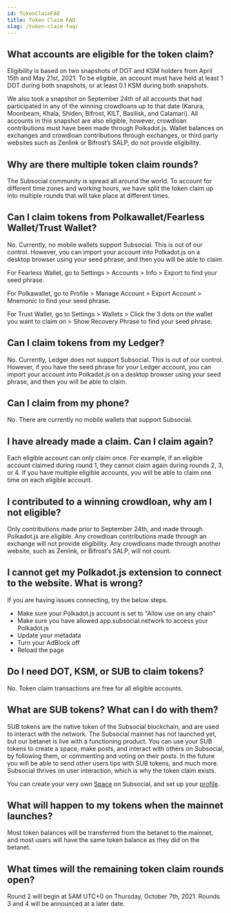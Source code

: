 ```yaml
---
id: TokenClaimFAQ
title: Token Claim FAQ
slag: /token-claim-faq/
---
```


## What accounts are eligible for the token claim?
Eligibility is based on two snapshots of DOT and KSM holders from April 15th and May 21st, 2021. 
To be eligible, an account must have held at least 1 DOT during both snapshots, or at least 0.1 KSM during both snapshots. 

We also took a snapshot on September 24th of all accounts that had participated in any of the winning crowdloans up to that date 
(Karura, Moonbeam, Khala, Shiden, Bifrost, KILT, Basilisk, and Calamari). 
All accounts in this snapshot are also eligible, however, crowdloan contributions must have been made through Polkadot.js. 
Wallet balances on exchanges and crowdloan contributions through exchanges, or third party websites such as Zenlink or Bifrost’s SALP, do not provide eligibility.

## Why are there multiple token claim rounds?
The Subsocial community is spread all around the world. To account for different time zones and working hours, 
we have split the token claim up into multiple rounds that will take place at different times.

## Can I claim tokens from Polkawallet/Fearless Wallet/Trust Wallet?
No. Currently, no mobile wallets support Subsocial. This is out of our control. 
However, you can import your account into Polkadot.js on a desktop browser using your seed phrase, 
and then you will be able to claim.

For Fearless Wallet, go to Settings > Accounts > Info > Export to find your seed phrase.

For Polkawallet, go to Profile > Manage Account > Export Account > Mnemonic to find your seed phrase.

For Trust Wallet, go to Settings > Wallets > Click the 3 dots on the wallet you want to claim on > Show Recovery Phrase to find your seed phrase.

## Can I claim tokens from my Ledger?
No. Currently, Ledger does not support Subsocial. This is out of our control. 
However, if you have the seed phrase for your Ledger account, you can import your account into Polkadot.js on a desktop browser using your seed phrase, 
and then you will be able to claim.

## Can I claim from my phone?
No. There are currently no mobile wallets that support Subsocial.

## I have already made a claim. Can I claim again?
Each eligible account can only claim once. For example, if an eligible account claimed during round 1, they cannot claim again during rounds 2, 3, or 4.
If you have multiple eligible accounts, you will be able to claim one time on each eligible account.

## I contributed to a winning crowdloan, why am I not eligible?
Only contributions made prior to September 24th, and made through Polkadot.js are eligible. 
Any crowdloan contributions made through an exchange will not provide eligibility. 
Any crowdloans made through another website, such as Zenlink, or Bifrost’s SALP, will not count.

## I cannot get my Polkadot.js extension to connect to the website. What is wrong?
If you are having issues connecting, try the below steps.
- Make sure your Polkadot.js account is set to "Allow use on any chain" 
- Make sure you have allowed app.subsocial.network to access your Polkadot.js
- Update your metadata
- Turn your AdBlock off
- Reload the page

## Do I need DOT, KSM, or SUB to claim tokens?
No. Token claim transactions are free for all eligible accounts.

## What are SUB tokens? What can I do with them?
SUB tokens are the native token of the Subsocial blockchain, and are used to interact with the network. 
The Subsocial mainnet has not launched yet, but our betanet is live with a functioning product. 
You can use your SUB tokens to create a space, make posts, and interact with others on Subsocial, 
by following them, or commenting and voting on their posts. In the future you will be able to send other users tips with SUB tokens, 
and much more. Subsocial thrives on user interaction, which is why the token claim exists.

You can create your very own [Space](https://app.subsocial.network/spaces/new) on Subsocial, 
and set up your [profile](https://app.subsocial.network/accounts/edit).

## What will happen to my tokens when the mainnet launches?
Most token balances will be transferred from the betanet to the mainnet, 
and most users will have the same token balance as they did on the betanet.

## What times will the remaining token claim rounds open?
Round 2 will begin at 5AM UTC+0 on Thursday, October 7th, 2021. Rounds 3 and 4 will be announced at a later date.
